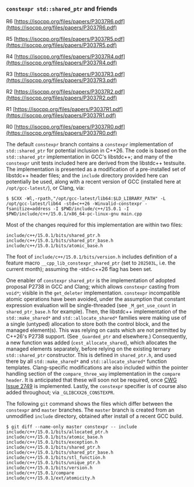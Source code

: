 ### `constexpr std::shared_ptr` and friends

R6 [https://isocpp.org/files/papers/P3037R6.pdf](https://isocpp.org/files/papers/P3037R6.pdf)

R5 [https://isocpp.org/files/papers/P3037R5.pdf](https://isocpp.org/files/papers/P3037R5.pdf)

R4 [https://isocpp.org/files/papers/P3037R4.pdf](https://isocpp.org/files/papers/P3037R4.pdf)

R3 [https://isocpp.org/files/papers/P3037R3.pdf](https://isocpp.org/files/papers/P3037R3.pdf)

R2 [https://isocpp.org/files/papers/P3037R2.pdf](https://isocpp.org/files/papers/P3037R2.pdf)

R1 [https://isocpp.org/files/papers/P3037R1.pdf](https://isocpp.org/files/papers/P3037R1.pdf)

R0 [https://isocpp.org/files/papers/P3037R0.pdf](https://isocpp.org/files/papers/P3037R0.pdf)

The default `constexpr` branch contains a `constexpr` implementation of
`std::shared_ptr` for potential inclusion in C++26. The code is based on the
`std::shared_ptr` implementation in GCC's libstdc++; and many of the
`constexpr` unit tests included here are derived from the libstdc++ testsuite.
The implementation is presented as a modification of a pre-installed set
of libstdc++ header files; and the `include` directory provided here can
potentially be used, along with a recent version of GCC (installed here at
`/opt/gcc-latest/`), or Clang, via:

```
$ $CXX -Wl,-rpath,"/opt/gcc-latest/lib64:$LD_LIBRARY_PATH" -L /opt/gcc-latest/lib64 -std=c++26 -Winvalid-constexpr -fsanitize=address -I $PWD/include/c++/15.0.1 -I $PWD/include/c++/15.0.1/x86_64-pc-linux-gnu main.cpp
```

Most of the changes required for this implementation are within two files:

```
include/c++/15.0.1/bits/shared_ptr.h
include/c++/15.0.1/bits/shared_ptr_base.h
include/c++/15.0.1/bits/atomic_base.h
```

The foot of `include/c++/15.0.1/bits/version.h` includes definition of a
feature macro `__cpp_lib_constexpr_shared_ptr` (set to `202503L`, i.e. the
current month); assuming the -std=c++26 flag has been set.

One enabler of `constexpr` `shared_ptr` is the implementation of adopted
proposal P2738 in GCC and Clang; which allows `constexpr` casting from `void*`;
visible in the `get_deleter` implementation. `constexpr` incompatible atomic
operations have been avoided, under the assumption that constant expression
evaluation will be single-threaded (see `_M_get_use_count` in
`shared_ptr_base.h` for example). Then, the libstdc++ implementation of the
`std::make_shared*` and `std::allocate_shared*` families were making use of a
single (untyped) allocation to store both the control block, and the managed
element(s). This was relying on casts which are not permitted by C++26's P2738
support. (See `_Guarded_ptr` and elsewhere.) Consequently, a new function was
added (`cest_allocate_shared`), which allocates the managed elements
separately, before relying on the existing ternary `std::shared_ptr`
constructor. This is defined in `shared_ptr.h`, and used there by all
`std::make_shared*` and `std::allocate_shared*` function templates.
Clang-specific modifications are also included within the pointer handling
section of the `compare_three_way` implementation in the `compare header`. It
is anticipated that these will soon not be required, once [CWG Issue
2749](https://www.open-std.org/jtc1/sc22/wg21/docs/cwg_defects.html#2749) is
implemented.  Lastly, the `constexpr` specifier is of course also added
throughout; via `_GLIBCXX26_CONSTEXPR`.

The following `git` command shows the files which differ between the
`constexpr` and `master` branches. The `master` branch is created from an
unmodified `include` directory, obtained after install of a recent GCC build.

```
$ git diff --name-only master constexpr -- include
include/c++/15.0.1/bits/allocated_ptr.h
include/c++/15.0.1/bits/atomic_base.h
include/c++/15.0.1/bits/exception.h
include/c++/15.0.1/bits/shared_ptr.h
include/c++/15.0.1/bits/shared_ptr_base.h
include/c++/15.0.1/bits/stl_function.h
include/c++/15.0.1/bits/unique_ptr.h
include/c++/15.0.1/bits/version.h
include/c++/15.0.1/compare
include/c++/15.0.1/ext/atomicity.h
```
